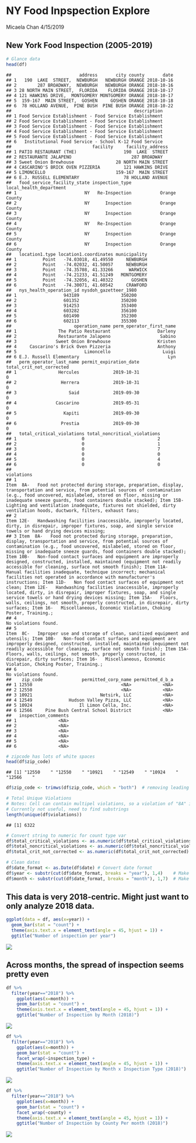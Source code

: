 NY Food Inpspection Explore
================
Micaela Chan
4/15/2019

New York Food Inspection (2005-2019)
------------------------------------

``` r
# Glance data
head(df)
```

    ##                          address       city county       date
    ## 1   190  LAKE  STREET,  NEWBURGH   NEWBURGH ORANGE 2018-10-16
    ## 2        287 BROADWAY,  NEWBURGH   NEWBURGH ORANGE 2018-10-16
    ## 3 28 NORTH MAIN STREET,  FLORIDA    FLORIDA ORANGE 2018-10-17
    ## 4 121 HAWKINS DRIVE,  MONTGOMERY MONTGOMERY ORANGE 2018-10-17
    ## 5  159-167  MAIN STREET,  GOSHEN     GOSHEN ORANGE 2018-10-18
    ## 6  78 HOLLAND AVENUE,  PINE BUSH  PINE BUSH ORANGE 2018-10-22
    ##                                               description
    ## 1 Food Service Establishment - Food Service Establishment
    ## 2 Food Service Establishment - Food Service Establishment
    ## 3 Food Service Establishment - Food Service Establishment
    ## 4 Food Service Establishment - Food Service Establishment
    ## 5 Food Service Establishment - Food Service Establishment
    ## 6   Institutional Food Service - School K-12 Food Service
    ##                               facility     facility_address
    ## 1 PATIO RESTAURANT (THE)                  190  LAKE  STREET
    ## 2 RESTAURANTE JALAPENO                       287 BROADWAY  
    ## 3 Sweet Onion Brewhouse                28 NORTH MAIN STREET
    ## 4 CASCARINO'S BRICK OVEN PIZZERIA         121 HAWKINS DRIVE
    ## 5 LIMONCELLO                           159-167  MAIN STREET
    ## 6 E.J. RUSSELL ELEMENTARY                 78 HOLLAND AVENUE
    ##   food_service_facility_state inspection_type local_health_department
    ## 1                          NY   Re-Inspection           Orange County
    ## 2                          NY      Inspection           Orange County
    ## 3                          NY      Inspection           Orange County
    ## 4                          NY   Re-Inspection           Orange County
    ## 5                          NY      Inspection           Orange County
    ## 6                          NY      Inspection           Orange County
    ##   location1.type location1.coordinates municipality
    ## 1          Point   -74.03018, 41.49550     NEWBURGH
    ## 2          Point   -74.02032, 41.50057     NEWBURGH
    ## 3          Point   -74.35708, 41.33266      WARWICK
    ## 4          Point   -74.21233, 41.51249   MONTGOMERY
    ## 5          Point   -74.32056, 41.40322       GOSHEN
    ## 6          Point   -74.30071, 41.60542     CRAWFORD
    ##   nys_health_operation_id nysdoh_gazetteer_1980
    ## 1                  943189                350200
    ## 2                  601352                350200
    ## 3                  914253                353400
    ## 4                  603282                356100
    ## 5                  601490                352300
    ## 6                  602113                355300
    ##                        operation_name perm_operator_first_name
    ## 1                The Patio Restaurant                  Darleny
    ## 2                Restaurante Jalapeno                   Sabino
    ## 3               Sweet Onion Brewhouse                  Kristen
    ## 4     Cascarino's Brick Oven Pizzeria                  Anthony
    ## 5                          Limoncello                    Luigi
    ## 6 E.J. Russell Elementary                                  Lyn
    ##   perm_operator_last_name permit_expiration_date total_crit_not_corrected
    ## 1                Hercules             2019-10-31                        0
    ## 2                 Herrera             2019-10-31                        0
    ## 3                    Said             2019-09-30                        0
    ## 4               Cascarino             2019-05-31                        0
    ## 5                  Kapiti             2019-09-30                        0
    ## 6                 Prestia             2019-09-30                        0
    ##   total_critical_violations total_noncritical_violations
    ## 1                         0                            2
    ## 2                         0                            1
    ## 3                         0                            7
    ## 4                         0                            0
    ## 5                         0                            4
    ## 6                         0                            0
    ##                                                                                                                                                                                                                                                                                                                                                                                                                                                                                                                                                                                                                                                                                                                                                                                                                                                                                                                                                                                                                                   violations
    ## 1                                                                                                                                                                                                                                                                                                                                                                                                                                                                                                                                                                                                                                      Item  8A-   Food not protected during storage, preparation, display, transportation and service, from potential sources of contamination (e.g., food uncovered, mislabeled, stored on floor, missing or inadequate sneeze guards, food containers double stacked); Item 15B-   Lighting and ventilation inadequate, fixtures not shielded, dirty ventilation hoods, ductwork, filters, exhaust fans; 
    ## 2                                                                                                                                                                                                                                                                                                                                                                                                                                                                                                                                                                                                                                                                                                                                                                                                                                                              Item 12E-   Handwashing facilities inaccessible, improperly located, dirty, in disrepair, improper fixtures, soap, and single service towels or hand drying devices missing; 
    ## 3 Item  8A-   Food not protected during storage, preparation, display, transportation and service, from potential sources of contamination (e.g., food uncovered, mislabeled, stored on floor, missing or inadequate sneeze guards, food containers double stacked); Item 10B-   Non-food contact surfaces and equipment are improperly designed, constructed, installed, maintained (equipment not readily accessible for cleaning, surface not smooth finish); Item 11A-   Manual facilities inadequate, technique incorrect; mechanical facilities not operated in accordance with manufacturer's instructions; Item 11D-   Non food contact surfaces of equipment not clean; Item 12E-   Handwashing facilities inaccessible, improperly located, dirty, in disrepair, improper fixtures, soap, and single service towels or hand drying devices missing; Item 15A-   Floors, walls, ceilings, not smooth, properly constructed, in disrepair, dirty surfaces; Item 16-   Miscellaneous, Economic Violation, Choking Poster, Training.; 
    ## 4                                                                                                                                                                                                                                                                                                                                                                                                                                                                                                                                                                                                                                                                                                                                                                                                                                                                                                                                                                                                                       No violations found.
    ## 5                                                                                                                                                                                                                                                                                                                                                                                                                                                                                                                                                                                Item  8C-   Improper use and storage of clean, sanitized equipment and utensils; Item 10B-   Non-food contact surfaces and equipment are improperly designed, constructed, installed, maintained (equipment not readily accessible for cleaning, surface not smooth finish); Item 15A-   Floors, walls, ceilings, not smooth, properly constructed, in disrepair, dirty surfaces; Item 16-   Miscellaneous, Economic Violation, Choking Poster, Training.; 
    ## 6                                                                                                                                                                                                                                                                                                                                                                                                                                                                                                                                                                                                                                                                                                                                                                                                                                                                                                                                                                                                                       No violations found.
    ##    zip_code               permitted_corp_name permitted_d_b_a
    ## 1 12550                                  <NA>            <NA>
    ## 2 12550                                  <NA>            <NA>
    ## 3 10921                          Netsirk, LLC            <NA>
    ## 4 12549              Hudson Valley Pizza, LLC            <NA>
    ## 5 10924                  Il Limon Cella, Inc.            <NA>
    ## 6 12566     Pine Bush Central School District            <NA>
    ##   inspection_comments
    ## 1                <NA>
    ## 2                <NA>
    ## 3                <NA>
    ## 4                <NA>
    ## 5                <NA>
    ## 6                <NA>

``` r
# zipcode has lots of white spaces
head(df$zip_code)
```

    ## [1] "12550    " "12550    " "10921    " "12549    " "10924    " "12566    "

``` r
df$zip_code <- trimws(df$zip_code, which = "both")  # removing leading and trailing white space

# Total Unique Violations
# Notes: Cell can contain multipel violations, so a violation of "8A" is diff from "8A, 8B, 10C". 
# Currently not useful, need to find substrings
length(unique(df$violations))
```

    ## [1] 6322

``` r
# Convert string to numeric for count type var
df$total_critical_violations <- as.numeric(df$total_critical_violations) 
df$total_noncritical_violations <- as.numeric(df$total_noncritical_violations)
df$total_crit_not_corrected <- as.numeric(df$total_crit_not_corrected)

# Clean dates
df$date_format <- as.Date(df$date) # Convert date format
df$year <- substr(cut(df$date_format, breaks = "year"), 1,4)    # Make Year variable
df$month <- substr(cut(df$date_format, breaks = "month"), 1,7)  # Make Month variable
```

This data is very 2018-centric. Might just want to only analyze 2018 data.
--------------------------------------------------------------------------

``` r
ggplot(data = df, aes(x=year)) +
  geom_bar(stat = "count") +
  theme(axis.text.x = element_text(angle = 45, hjust = 1)) +
  ggtitle("Number of inspection per year")
```

![](NY_Food_Exp_files/figure-markdown_github/plot_year-1.png)

Across months, the spread of inspection seems pretty even
---------------------------------------------------------

``` r
df %>%
  filter(year=="2018") %>% 
    ggplot(aes(x=month)) +
    geom_bar(stat = "count") +
    theme(axis.text.x = element_text(angle = 45, hjust = 1)) +
    ggtitle("Number of Inspection by Month (2018)")
```

![](NY_Food_Exp_files/figure-markdown_github/plot_2018_month-1.png)

``` r
df %>%
  filter(year=="2018") %>% 
    ggplot(aes(x=month)) +
    geom_bar(stat = "count") +
    facet_wrap(~inspection_type) +
    theme(axis.text.x = element_text(angle = 45, hjust = 1)) +
    ggtitle("Number of Inspection by Month x Inspection Type (2018)")
```

![](NY_Food_Exp_files/figure-markdown_github/plot_2018_month-2.png)

``` r
df %>%
  filter(year=="2018") %>% 
    ggplot(aes(x=month)) +
    geom_bar(stat = "count") +
    facet_wrap(~county) +
    theme(axis.text.x = element_text(angle = 45, hjust = 1)) +
    ggtitle("Number of Inspection by County Per month (2018)")
```

![](NY_Food_Exp_files/figure-markdown_github/plot_2018_month_county-1.png)
